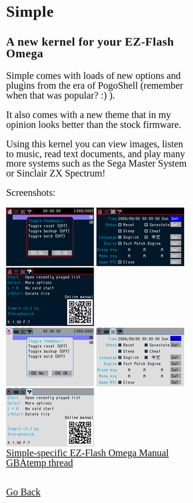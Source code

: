 <html>
<style>
		h3 {
			font-family: AppleKid;
			line-height: 1;
			letter-spacing: 0.8px;
		}
		h2 {
			font-family: AppleKid;
			line-height: 1;
			letter-spacing: 0.8px;
		}
		h1 {
			font-family: AppleKid;
			line-height: 1;
			letter-spacing: 0.8px;
		}
		@font-face {
			font-family: AppleKid;
			src: url('../images/Apple-Kid.woff2') format('woff2'),
				url('../images/Apple-Kid.woff') format('woff');
			font-weight: normal;
			font-style: normal;
		}
        p.small {
            line-height: 1;
        }
		.mainContent {
			font-family: AppleKid;
			font-size: 20pt;
			line-height: 1;
		}
</style>
<body>
<h1 style="font-size:32pt">Simple</h1>
<h3 style="font-size:24pt">A new kernel for your EZ-Flash Omega</h3>
<div class="mainContent">
<p>Simple comes with loads of new options and plugins from the era of PogoShell (remember when that was popular? :) ).</p>
<p>It also comes with a new theme that in my opinion looks better than the stock firmware.</p>
<p>Using this kernel you can view images, listen to music, read text documents, and play many more systems such as the Sega Master System or Sinclair ZX Spectrum!</p>

<p>Screenshots:</p>
<img src="images/simplelight/simplelight-0.png">
<img src="images/simplelight/simplelight-1.png">
<img src="images/simplelight/simplelight-2.png"><br />
<img src="images/simplelight/simplelight-0l.png">
<img src="images/simplelight/simplelight-1l.png">
<img src="images/simplelight/simplelight-2l.png"><br />
<a href="omegamanual.html">Simple-specific EZ-Flash Omega Manual</a><br />
<a href="https://gbatemp.net/threads/new-theme-for-ez-flash-omega.520665">GBAtemp thread</a><br />
<br />
<br />
<a href="..">Go Back</a><br />
</div>
</body>
</html>
